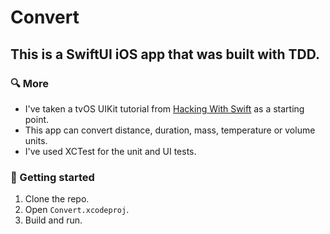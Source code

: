# Convert

## This is a SwiftUI iOS app that was built with TDD.

### 🔍 More
- I've taken a tvOS UIKit tutorial from [Hacking With Swift](https://www.hackingwithswift.com/articles/110/build-a-unit-converter-for-tvos) as a starting point.
- This app can convert distance, duration, mass, temperature or volume units.
- I've used XCTest for the unit and UI tests.

### 📲 Getting started
1. Clone the repo.
2. Open `Convert.xcodeproj`.
3. Build and run.
